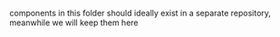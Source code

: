 components in this folder should ideally exist in a separate repository,
meanwhile we will keep them here
